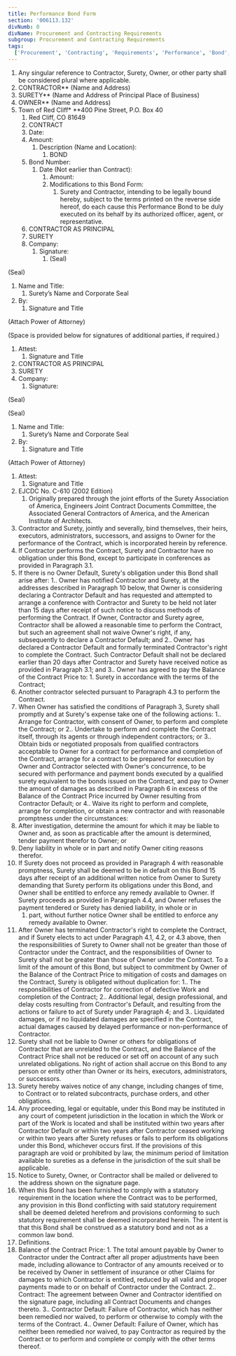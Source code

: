 ```yaml
---
title: Performance Bond Form
section: '006113.132'
divNumb: 0
divName: Procurement and Contracting Requirements
subgroup: Procurement and Contracting Requirements
tags:
  ['Procurement', 'Contracting', 'Requirements', 'Performance', 'Bond', 'Form']
---
```


1. Any singular reference to Contractor, Surety, Owner, or other party shall be considered plural where applicable.
1. CONTRACTOR\*\* (Name and Address)
1. SURETY\*\* (Name and Address of Principal Place of Business)
1. OWNER\*\* (Name and Address)
1. Town of Red Cliff\*
   \*\*400 Pine Street, P.O. Box 40
   1. Red Cliff, CO 81649
   1. CONTRACT
   1. Date:
   1. Amount:
      1. Description (Name and Location):
         1. BOND
   1. Bond Number:
      1. Date (Not earlier than Contract):
         1. Amount:
         1. Modifications to this Bond Form:
            1. Surety and Contractor, intending to be legally bound hereby, subject to the terms printed on the reverse side hereof, do each cause this Performance Bond to be duly executed on its behalf by its authorized officer, agent, or representative.
   1. CONTRACTOR AS PRINCIPAL
   1. SURETY
   1. Company:
      1. Signature:
         1. (Seal)

(Seal)

1.  Name and Title:
    1. Surety’s Name and Corporate Seal
1.  By:
    1. Signature and Title

(Attach Power of Attorney)

(Space is provided below for signatures of additional parties, if required.)

1.  Attest:
    1. Signature and Title
1.  CONTRACTOR AS PRINCIPAL
1.  SURETY
1.  Company:
    1. Signature:

(Seal)

(Seal)

1.  Name and Title:
    1. Surety’s Name and Corporate Seal
1.  By:
    1. Signature and Title

(Attach Power of Attorney)

1. Attest:
   1. Signature and Title
1. EJCDC No. C-610 (2002 Edition)
   1. Originally prepared through the joint efforts of the Surety Association of America, Engineers Joint Contract Documents Committee, the Associated General Contractors of America, and the American Institute of Architects.
1. Contractor and Surety, jointly and severally, bind themselves, their heirs, executors, administrators, successors, and assigns to Owner for the performance of the Contract, which is incorporated herein by reference.
1. If Contractor performs the Contract, Surety and Contractor have no obligation under this Bond, except to participate in conferences as provided in Paragraph 3.1.
1. If there is no Owner Default, Surety's obligation under this Bond shall arise after:
   1.. Owner has notified Contractor and Surety, at the addresses described in Paragraph 10 below, that Owner is considering declaring a Contractor Default and has requested and attempted to arrange a conference with Contractor and Surety to be held not later than 15 days after receipt of such notice to discuss methods of performing the Contract. If Owner, Contractor and Surety agree, Contractor shall be allowed a reasonable time to perform the Contract, but such an agreement shall not waive Owner's right, if any, subsequently to declare a Contractor Default; and
   2.. Owner has declared a Contractor Default and formally terminated Contractor's right to complete the Contract. Such Contractor Default shall not be declared earlier than 20 days after Contractor and Surety have received notice as provided in Paragraph 3.1; and
   3.. Owner has agreed to pay the Balance of the Contract Price to: 1. Surety in accordance with the terms of the Contract;
1. Another contractor selected pursuant to Paragraph 4.3 to perform the Contract.
1. When Owner has satisfied the conditions of Paragraph 3, Surety shall promptly and at Surety's expense take one of the following actions:
   1.. Arrange for Contractor, with consent of Owner, to perform and complete the Contract; or
   2.. Undertake to perform and complete the Contract itself, through its agents or through independent contractors; or
   3.. Obtain bids or negotiated proposals from qualified contractors acceptable to Owner for a contract for performance and completion of the Contract, arrange for a contract to be prepared for execution by Owner and Contractor selected with Owner's concurrence, to be secured with performance and payment bonds executed by a qualified surety equivalent to the bonds issued on the Contract, and pay to Owner the amount of damages as described in Paragraph 6 in excess of the Balance of the Contract Price incurred by Owner resulting from Contractor Default; or
   4.. Waive its right to perform and complete, arrange for completion, or obtain a new contractor and with reasonable promptness under the circumstances:
1. After investigation, determine the amount for which it may be liable to Owner and, as soon as practicable after the amount is determined, tender payment therefor to Owner; or
1. Deny liability in whole or in part and notify Owner citing reasons therefor.
1. If Surety does not proceed as provided in Paragraph 4 with reasonable promptness, Surety shall be deemed to be in default on this Bond 15 days after receipt of an additional written notice from Owner to Surety demanding that Surety perform its obligations under this Bond, and Owner shall be entitled to enforce any remedy available to Owner. If Surety proceeds as provided in Paragraph 4.4, and Owner refuses the payment tendered or Surety has denied liability, in whole or in
   1. part, without further notice Owner shall be entitled to enforce any remedy available to Owner.
1. After Owner has terminated Contractor's right to complete the Contract, and if Surety elects to act under Paragraph 4.1, 4.2, or 4.3 above, then the responsibilities of Surety to Owner shall not be greater than those of Contractor under the Contract, and the responsibilities of Owner to Surety shall not be greater than those of Owner under the Contract. To a limit of the amount of this Bond, but subject to commitment by Owner of the Balance of the Contract Price to mitigation of costs and damages on the Contract, Surety is obligated without duplication for:
   1.. The responsibilities of Contractor for correction of defective Work and completion of the Contract;
   2.. Additional legal, design professional, and delay costs resulting from Contractor's Default, and resulting from the actions or failure to act of Surety under Paragraph 4; and
   3.. Liquidated damages, or if no liquidated damages are specified in the Contract, actual damages caused by delayed performance or non-performance of Contractor.
1. Surety shall not be liable to Owner or others for obligations of Contractor that are unrelated to the Contract, and the Balance of the Contract Price shall not be reduced or set off on account of any such unrelated obligations. No right of action shall accrue on this Bond to any person or entity other than Owner or its heirs, executors, administrators, or successors.
1. Surety hereby waives notice of any change, including changes of time, to Contract or to related subcontracts, purchase orders, and other obligations.
1. Any proceeding, legal or equitable, under this Bond may be instituted in any court of competent jurisdiction in the location in which the Work or part of the Work is located and shall be instituted within two years after Contractor Default or within two years after Contractor ceased working or within two years after Surety refuses or fails to perform its obligations under this Bond, whichever occurs first. If the provisions of this paragraph are void or prohibited by law, the minimum period of limitation available to sureties as a defense in the jurisdiction of the suit shall be applicable.
1. Notice to Surety, Owner, or Contractor shall be mailed or delivered to the address shown on the signature page.
1. When this Bond has been furnished to comply with a statutory requirement in the location where the Contract was to be performed, any provision in this Bond conflicting with said statutory requirement shall be deemed deleted herefrom and provisions conforming to such statutory requirement shall be deemed incorporated herein. The intent is that this Bond shall be construed as a statutory bond and not as a common law bond.
1. Definitions.
1. Balance of the Contract Price: 1. The total amount payable by Owner to Contractor under the Contract after all proper adjustments have been made, including allowance to Contractor of any amounts received or to be received by Owner in settlement of insurance or other Claims for damages to which Contractor is entitled, reduced by all valid and proper payments made to or on behalf of Contractor under the Contract.
   2.. Contract: The agreement between Owner and Contractor identified on the signature page, including all Contract Documents and changes thereto.
   3.. Contractor Default: Failure of Contractor, which has neither been remedied nor waived, to perform or otherwise to comply with the terms of the Contract.
   4.. Owner Default: Failure of Owner, which has neither been remedied nor waived, to pay Contractor as required by the Contract or to perform and complete or comply with the other terms thereof.
